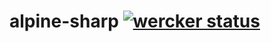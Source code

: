 # alpine-sharp [![wercker status](https://app.wercker.com/status/668f53a0b6035b483c06821374561f7b/s/ "wercker status")](https://app.wercker.com/project/byKey/668f53a0b6035b483c06821374561f7b)
